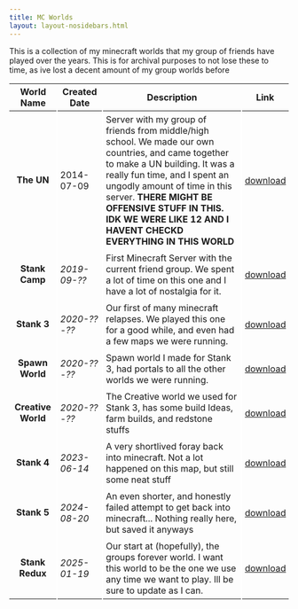 ```yaml
---
title: MC Worlds
layout: layout-nosidebars.html
---
```

This is a collection of my minecraft worlds that my group of friends have played over the years. This is for archival purposes to not lose these to time, as ive lost a decent amount of my group worlds before

<style>
    table td + td { 
        border-left:2px solid white; 
        padding: 5px;
    }
</style>

| World Name | Created Date | Description | Link |
|:----------:|--------------|-------------|------|
| **The UN** | 2014-07-09 | Server with my group of friends from middle/high school. We made our own countries, and came together to make a UN building. It was a really fun time, and I spent an ungodly amount of time in this server. **THERE MIGHT BE OFFENSIVE STUFF IN THIS. IDK WE WERE LIKE 12 AND I HAVENT CHECKD EVERYTHING IN THIS WORLD** |  [download](https://drive.google.com/uc?export=download&id=1rHZbJMoLWIPYfzCfaOI5fIDWlpTklX3t) |
| **Stank Camp** |  _2019-09-??_  | First Minecraft Server with the current friend group. We spent a lot of time on this one and I have a lot of nostalgia for it. | [download](https://drive.google.com/uc?export=download&id=1HzlMqEC6lG2mIw-8LQrAwwZXY-U00GRa)     |
| **Stank 3** |  _2020-??-??_  |  Our first of many minecraft relapses. We played this one for a good while, and even had a few maps we were running.  |  [download](https://drive.google.com/uc?export=download&id=15hqGYPfAbFyD-Cf24yxU_85VhQGz0dAr)    |
| **Spawn World** | _2020-??-??_ | Spawn world I made for Stank 3, had portals to all the other worlds we were running. |  [download](https://drive.google.com/uc?export=download&id=10zc_hh_yeKs7pyguwvZqVjad_7NxjhZU)    |
| **Creative World** | _2020-??-??_ | The Creative world we used for Stank 3, has some build Ideas, farm builds, and redstone stuffs |  [download](https://drive.google.com/uc?export=download&id=1rHZbJMoLWIPYfzCfaOI5fIDWlpTklX3t)    |
| **Stank 4** | _2023-06-14_ | A very shortlived foray back into minecraft. Not a lot happened on this map, but still some neat stuff |  [download](https://drive.google.com/uc?export=download&id=1hvkPZwSW2TiG3D9mviqh3MpuWuQnLr-y)    |
| **Stank 5** | _2024-08-20_ | An even shorter, and honestly failed attempt to get back into minecraft... Nothing really here, but saved it anyways |  [download](https://drive.google.com/uc?export=download&id=1qpP6AHLU-Ih7wOfga_mTFjwkfyw8MOjn)    |
|  **Stank Redux**  | _2025-01-19_ | Our start at (hopefully), the groups forever world. I want this world to be the one we use any time we want to play. Ill be sure to update as I can. |  [download]() |


